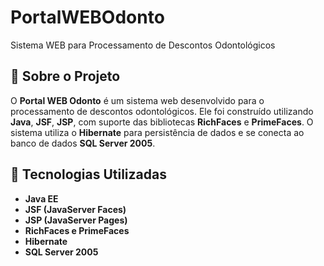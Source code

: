 # PortalWEBOdonto
Sistema WEB para Processamento de Descontos Odontológicos

## 📌 Sobre o Projeto  
O **Portal WEB Odonto** é um sistema web desenvolvido para o processamento de descontos odontológicos. Ele foi construído utilizando **Java**, **JSF**, **JSP**, com suporte das bibliotecas **RichFaces** e **PrimeFaces**. O sistema utiliza o **Hibernate** para persistência de dados e se conecta ao banco de dados **SQL Server 2005**.  

## 🚀 Tecnologias Utilizadas  
- **Java EE**  
- **JSF (JavaServer Faces)**  
- **JSP (JavaServer Pages)**  
- **RichFaces e PrimeFaces**  
- **Hibernate**  
- **SQL Server 2005**  
